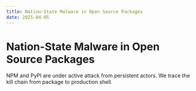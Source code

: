 ```yaml
---
title: Nation-State Malware in Open Source Packages
date: 2025-04-05
---
```


# Nation-State Malware in Open Source Packages

NPM and PyPI are under active attack from persistent actors. We trace the kill chain from package to production shell.
